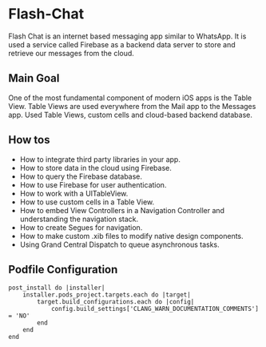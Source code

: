# Flash-Chat

Flash Chat is an internet based messaging app similar to WhatsApp. It is used a service called Firebase as a backend data server to store and retrieve our messages from the cloud. 

## Main Goal

One of the most fundamental component of modern iOS apps is the Table View. Table Views are used everywhere from the Mail app to the Messages app. Used Table Views, custom cells and cloud-based backend database.

## How tos

* How to integrate third party libraries in your app.
* How to store data in the cloud using Firebase.
* How to query the Firebase database.
* How to use Firebase for user authentication.
* How to work with a UITableView.
* How to use custom cells in a Table View.
* How to embed View Controllers in a Navigation Controller and understanding the navigation stack.
* How to create Segues for navigation.
* How to make custom .xib files to modify native design components.
* Using Grand Central Dispatch to queue asynchronous tasks.

## Podfile Configuration
```
post_install do |installer|
    installer.pods_project.targets.each do |target|
        target.build_configurations.each do |config|
            config.build_settings['CLANG_WARN_DOCUMENTATION_COMMENTS'] = 'NO'
        end
    end
end
```